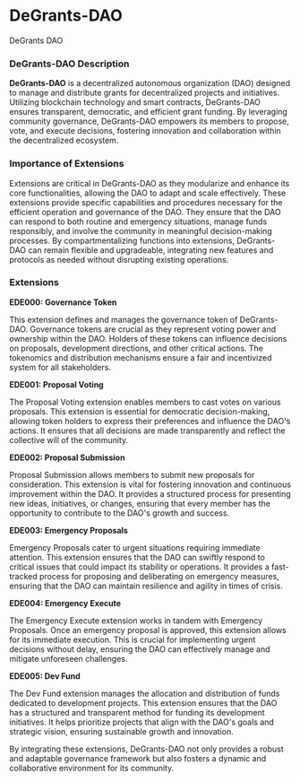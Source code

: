 # DeGrants-DAO
DeGrants DAO

### DeGrants-DAO Description

**DeGrants-DAO** is a decentralized autonomous organization (DAO) designed to manage and distribute grants for decentralized projects and initiatives. Utilizing blockchain technology and smart contracts, DeGrants-DAO ensures transparent, democratic, and efficient grant funding. By leveraging community governance, DeGrants-DAO empowers its members to propose, vote, and execute decisions, fostering innovation and collaboration within the decentralized ecosystem.

### Importance of Extensions

Extensions are critical in DeGrants-DAO as they modularize and enhance its core functionalities, allowing the DAO to adapt and scale effectively. These extensions provide specific capabilities and procedures necessary for the efficient operation and governance of the DAO. They ensure that the DAO can respond to both routine and emergency situations, manage funds responsibly, and involve the community in meaningful decision-making processes. By compartmentalizing functions into extensions, DeGrants-DAO can remain flexible and upgradeable, integrating new features and protocols as needed without disrupting existing operations.

### Extensions

**EDE000: Governance Token**

This extension defines and manages the governance token of DeGrants-DAO. Governance tokens are crucial as they represent voting power and ownership within the DAO. Holders of these tokens can influence decisions on proposals, development directions, and other critical actions. The tokenomics and distribution mechanisms ensure a fair and incentivized system for all stakeholders.

**EDE001: Proposal Voting**

The Proposal Voting extension enables members to cast votes on various proposals. This extension is essential for democratic decision-making, allowing token holders to express their preferences and influence the DAO's actions. It ensures that all decisions are made transparently and reflect the collective will of the community.

**EDE002: Proposal Submission**

Proposal Submission allows members to submit new proposals for consideration. This extension is vital for fostering innovation and continuous improvement within the DAO. It provides a structured process for presenting new ideas, initiatives, or changes, ensuring that every member has the opportunity to contribute to the DAO's growth and success.

**EDE003: Emergency Proposals**

Emergency Proposals cater to urgent situations requiring immediate attention. This extension ensures that the DAO can swiftly respond to critical issues that could impact its stability or operations. It provides a fast-tracked process for proposing and deliberating on emergency measures, ensuring that the DAO can maintain resilience and agility in times of crisis.

**EDE004: Emergency Execute**

The Emergency Execute extension works in tandem with Emergency Proposals. Once an emergency proposal is approved, this extension allows for its immediate execution. This is crucial for implementing urgent decisions without delay, ensuring the DAO can effectively manage and mitigate unforeseen challenges.

**EDE005: Dev Fund**

The Dev Fund extension manages the allocation and distribution of funds dedicated to development projects. This extension ensures that the DAO has a structured and transparent method for funding its development initiatives. It helps prioritize projects that align with the DAO's goals and strategic vision, ensuring sustainable growth and innovation.

By integrating these extensions, DeGrants-DAO not only provides a robust and adaptable governance framework but also fosters a dynamic and collaborative environment for its community.
